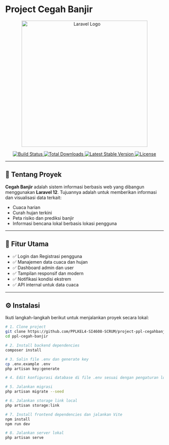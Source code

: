 # Project Cegah Banjir

<p align="center">
  <a href="https://laravel.com" target="_blank">
    <img src="https://raw.githubusercontent.com/laravel/art/master/logo-lockup/5%20SVG/2%20CMYK/1%20Full%20Color/laravel-logolockup-cmyk-red.svg" width="400" alt="Laravel Logo">
  </a>
</p>

<p align="center">
  <a href="https://github.com/laravel/framework/actions">
    <img src="https://github.com/laravel/framework/workflows/tests/badge.svg" alt="Build Status">
  </a>
  <a href="https://packagist.org/packages/laravel/framework">
    <img src="https://img.shields.io/packagist/dt/laravel/framework" alt="Total Downloads">
  </a>
  <a href="https://packagist.org/packages/laravel/framework">
    <img src="https://img.shields.io/packagist/v/laravel/framework" alt="Latest Stable Version">
  </a>
  <a href="https://packagist.org/packages/laravel/framework">
    <img src="https://img.shields.io/packagist/l/laravel/framework" alt="License">
  </a>
</p>

---

## 📌 Tentang Proyek

**Cegah Banjir** adalah sistem informasi berbasis web yang dibangun menggunakan **Laravel 12**. Tujuannya adalah untuk memberikan informasi dan visualisasi data terkait:

- Cuaca harian  
- Curah hujan terkini  
- Peta risiko dan prediksi banjir  
- Informasi bencana lokal berbasis lokasi pengguna  

---

## 🚀 Fitur Utama

- ✅ Login dan Registrasi pengguna  
- ✅ Manajemen data cuaca dan hujan  
- ✅ Dashboard admin dan user  
- ✅ Tampilan responsif dan modern  
- ✅ Notifikasi kondisi ekstrem  
- ✅ API internal untuk data cuaca  

---

## ⚙️ Instalasi

Ikuti langkah-langkah berikut untuk menjalankan proyek secara lokal:

```bash
# 1. Clone project
git clone https://github.com/PPLKEL4-SI4608-SCRUM/project-ppl-cegahbanjir.git
cd ppl-cegah-banjir

# 2. Install backend dependencies
composer install

# 3. Salin file .env dan generate key
cp .env.example .env
php artisan key:generate

# 4. Edit konfigurasi database di file .env sesuai dengan pengaturan lokal Anda

# 5. Jalankan migrasi
php artisan migrate --seed

# 6. Jalankan storage link local
php artisan storage:link

# 7. Install frontend dependencies dan jalankan Vite
npm install
npm run dev

# 8. Jalankan server lokal
php artisan serve
